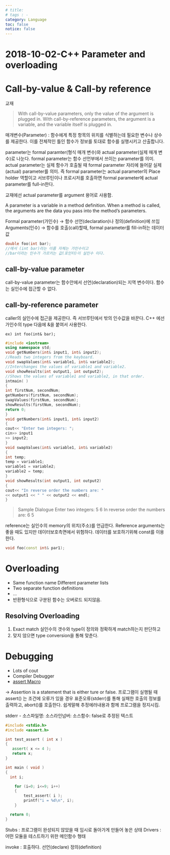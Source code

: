 ```yaml
---
# title: 
# tags : -
category: Language
toc: false
notice: false
---
```


# 2018-10-02-C++ Parameter and overloading

# Call-by-value & Call-by reference

교재

> With call-by-value parameters, only the value of the argument is plugged in.
With call-by-reference parameters, the argument is a variable, and the variable itself is plugged in.

매개변수(Parameter) : 함수에게 특정 항목의 위치를 식별하는데 필요한 변수나 상수를 제공한다. 이를 전체적인 틀인 함수가 정보를 토대로 함수를 실행시키고 산출합니다.

parameter는 formal paramter(형식 매개 변수)와 actual parameter(실제 매개 변수)로 나눈다. formal parameter는 함수 선언부에서 쓰이는 parameter를 의미. actual parameter는 실제 함수가 호출될 때 formal parameter 자리에 들어갈 실제(actual) parameter를 의미. 즉 formal parameter는 actual parameter의 Place holder 역할이고 서브루틴이나 프로시저를 호출하면 formal parameter에 actual parameter를 full-in한다.

교재에선 actual parameter를 argument 용어로 사용함.

A parameter is a variable in a method definition. When a method is called, the arguments are the data you pass into the method’s parameters.

Formal parameter(가인수) -> 함수 선언(declaration)나 정의(definition)에 쓰임
Arguments(인수) -> 함수를 호출(call)할때, formal parameter를 fill-in하는 데이터 값

```cpp
double foo(int bar);
//에서 (int bar)라는 이름 자체는 가인수이고 
//bar이라는 인수가 가르키는 값(포인터)이 실인수 이다.
```

## call-by-value parameter

call-by-value parameter는 함수안에서 선언(declaration)되는 지역 변수이다. 함수는 실인수에 접근할 수 없다.

## call-by-reference parameter

caller의 실인수에 접근을 제공한다. 즉 서브루틴에서 밖의 인수값을 바꾼다. C++ 에선 가인수의 type 다음에 &을 붙여서 사용한다.

```
ex) int foo(int& bar);
```

```cpp
#include <iostream>
using namespace std;
void getNumbers(int& input1, int& input2);
//Reads two integers from the keyboard.
void swapValues(int& variable1, int& variable2);
//Interchanges the values of variable1 and variable2.
void showResults(int output1, int output2);
//Shows the values of variable1 and variable2, in that order.
intmain( )
{
int firstNum, secondNum;
getNumbers(firstNum, secondNum);
swapValues(firstNum, secondNum);
showResults(firstNum, secondNum);
return 0;
}
void getNumbers(int& input1, int& input2)
{
cout<< "Enter two integers: ";
cin>> input1
>> input2;
}
void swapValues(int& variable1, int& variable2)
{
int temp;
temp = variable1;
variable1 = variable2;
variable2 = temp;
}
void showResults(int output1, int output2)
{
cout<< "In reverse order the numbers are: "
<< output1 << " " << output2 << endl;
}
```

> Sample Dialogue Enter two integers: 5 6 In reverse order the numbers are: 6 5

reference는 실인수의 memory의 위치(주소)를 언급한다. Reference arguments는 좋을 때도 있지만 데이터보호측면에서 위험하다. 데이터를 보호하기위해 const를 이용한다.

```cpp
void foo(const int& par1);
```

# Overloading

- Same function name Different parameter lists
- Two separate function definitions
- …
- 반환형식으로 구분된 함수는 오버로드 되지않음.

## Resolving Overloading

1. Exact match 실인수의 갯수와 type이 정의와 정확하게 match하는지 판단하고
2. 맞지 않으면 type conversion을 통해 맞춘다.

# Debugging

- Lots of cout
- Compiler Debugger
- [assert Macro](https://ko.wikipedia.org/wiki/Assert.h)

-> Assertion is a statement that is either ture or false. 프로그램이 실행될 때 assert() 는 조건에 오류가 있을 경우 표준오류(stderr)를 통해 실패한 호출의 정보를 출력하고, abort()를 호출한다. 쉽게말해 추정에러내용과 함께 프로그램을 정지시킴.

stderr - 소스파일명: 소스라인넘버: 소스함수: false로 추정된 텍스트

```cpp
#include <stdio.h>
#include <assert.h>

int test_assert ( int x )
{
   assert( x <= 4 );
   return x;
}

int main ( void ) 
{
  int i;

    for (i=0; i<=9; i++)
    {
        test_assert( i );
        printf("i = %d\n", i);
    }

  return 0;
}
```

Stubs : 프로그램이 완성되지 않았을 때 임시로 돌아가게 만들어 놓은 상태 Drivers : 어떤 모듈을 테스트하기 위한 메인함수 형태

invoke : 호출하다. 선언(declare) 정의(definition)
